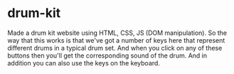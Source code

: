 # drum-kit
Made a drum kit website using HTML, CSS, JS (DOM manipulation). So the way that this works is that we've got a number of keys here that represent different drums in  a typical drum set.  And when you click on any of these buttons then you'll get the corresponding sound of the drum. And in addition you can also use the keys on the keyboard.
